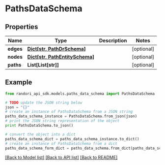 # PathsDataSchema


## Properties

Name | Type | Description | Notes
------------ | ------------- | ------------- | -------------
**edges** | [**Dict[str, PathDrSchema]**](PathDrSchema.md) |  | [optional] 
**nodes** | [**Dict[str, PathEntitySchema]**](PathEntitySchema.md) |  | [optional] 
**paths** | **List[List[str]]** |  | [optional] 

## Example

```python
from randori_api_sdk.models.paths_data_schema import PathsDataSchema

# TODO update the JSON string below
json = "{}"
# create an instance of PathsDataSchema from a JSON string
paths_data_schema_instance = PathsDataSchema.from_json(json)
# print the JSON string representation of the object
print PathsDataSchema.to_json()

# convert the object into a dict
paths_data_schema_dict = paths_data_schema_instance.to_dict()
# create an instance of PathsDataSchema from a dict
paths_data_schema_form_dict = paths_data_schema.from_dict(paths_data_schema_dict)
```
[[Back to Model list]](../README.md#documentation-for-models) [[Back to API list]](../README.md#documentation-for-api-endpoints) [[Back to README]](../README.md)



